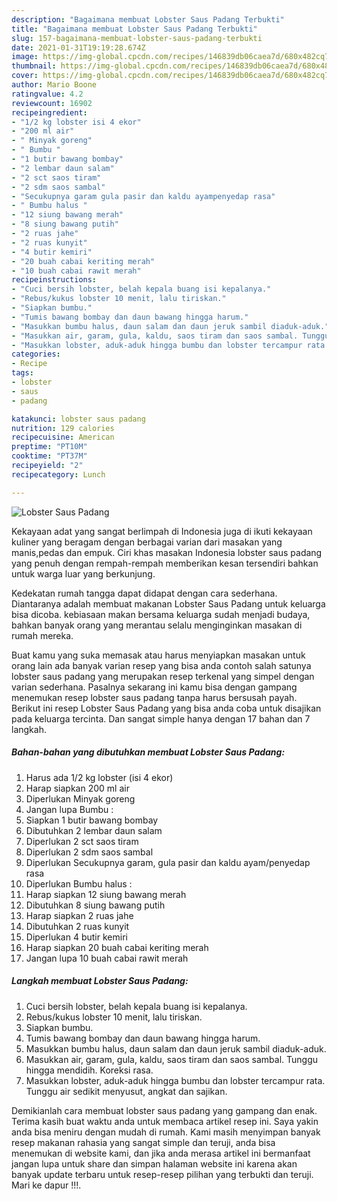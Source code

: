 ```yaml
---
description: "Bagaimana membuat Lobster Saus Padang Terbukti"
title: "Bagaimana membuat Lobster Saus Padang Terbukti"
slug: 157-bagaimana-membuat-lobster-saus-padang-terbukti
date: 2021-01-31T19:19:28.674Z
image: https://img-global.cpcdn.com/recipes/146839db06caea7d/680x482cq70/lobster-saus-padang-foto-resep-utama.jpg
thumbnail: https://img-global.cpcdn.com/recipes/146839db06caea7d/680x482cq70/lobster-saus-padang-foto-resep-utama.jpg
cover: https://img-global.cpcdn.com/recipes/146839db06caea7d/680x482cq70/lobster-saus-padang-foto-resep-utama.jpg
author: Mario Boone
ratingvalue: 4.2
reviewcount: 16902
recipeingredient:
- "1/2 kg lobster isi 4 ekor"
- "200 ml air"
- " Minyak goreng"
- " Bumbu "
- "1 butir bawang bombay"
- "2 lembar daun salam"
- "2 sct saos tiram"
- "2 sdm saos sambal"
- "Secukupnya garam gula pasir dan kaldu ayampenyedap rasa"
- " Bumbu halus "
- "12 siung bawang merah"
- "8 siung bawang putih"
- "2 ruas jahe"
- "2 ruas kunyit"
- "4 butir kemiri"
- "20 buah cabai keriting merah"
- "10 buah cabai rawit merah"
recipeinstructions:
- "Cuci bersih lobster, belah kepala buang isi kepalanya."
- "Rebus/kukus lobster 10 menit, lalu tiriskan."
- "Siapkan bumbu."
- "Tumis bawang bombay dan daun bawang hingga harum."
- "Masukkan bumbu halus, daun salam dan daun jeruk sambil diaduk-aduk."
- "Masukkan air, garam, gula, kaldu, saos tiram dan saos sambal. Tunggu hingga mendidih. Koreksi rasa."
- "Masukkan lobster, aduk-aduk hingga bumbu dan lobster tercampur rata. Tunggu air sedikit menyusut, angkat dan sajikan."
categories:
- Recipe
tags:
- lobster
- saus
- padang

katakunci: lobster saus padang 
nutrition: 129 calories
recipecuisine: American
preptime: "PT10M"
cooktime: "PT37M"
recipeyield: "2"
recipecategory: Lunch

---
```



![Lobster Saus Padang](https://img-global.cpcdn.com/recipes/146839db06caea7d/680x482cq70/lobster-saus-padang-foto-resep-utama.jpg)

Kekayaan adat yang sangat berlimpah di Indonesia juga di ikuti kekayaan kuliner yang beragam dengan berbagai varian dari masakan yang manis,pedas dan empuk. Ciri khas masakan Indonesia lobster saus padang yang penuh dengan rempah-rempah memberikan kesan tersendiri bahkan untuk warga luar yang berkunjung.


Kedekatan rumah tangga dapat didapat dengan cara sederhana. Diantaranya adalah membuat makanan Lobster Saus Padang untuk keluarga bisa dicoba. kebiasaan makan bersama keluarga sudah menjadi budaya, bahkan banyak orang yang merantau selalu menginginkan masakan di rumah mereka.



Buat kamu yang suka memasak atau harus menyiapkan masakan untuk orang lain ada banyak varian resep yang bisa anda contoh salah satunya lobster saus padang yang merupakan resep terkenal yang simpel dengan varian sederhana. Pasalnya sekarang ini kamu bisa dengan gampang menemukan resep lobster saus padang tanpa harus bersusah payah.
Berikut ini resep Lobster Saus Padang yang bisa anda coba untuk disajikan pada keluarga tercinta. Dan sangat simple hanya dengan 17 bahan dan 7 langkah.


<!--inarticleads1-->

##### Bahan-bahan yang dibutuhkan membuat Lobster Saus Padang:

1. Harus ada 1/2 kg lobster (isi 4 ekor)
1. Harap siapkan 200 ml air
1. Diperlukan  Minyak goreng
1. Jangan lupa  Bumbu :
1. Siapkan 1 butir bawang bombay
1. Dibutuhkan 2 lembar daun salam
1. Diperlukan 2 sct saos tiram
1. Diperlukan 2 sdm saos sambal
1. Diperlukan Secukupnya garam, gula pasir dan kaldu ayam/penyedap rasa
1. Diperlukan  Bumbu halus :
1. Harap siapkan 12 siung bawang merah
1. Dibutuhkan 8 siung bawang putih
1. Harap siapkan 2 ruas jahe
1. Dibutuhkan 2 ruas kunyit
1. Diperlukan 4 butir kemiri
1. Harap siapkan 20 buah cabai keriting merah
1. Jangan lupa 10 buah cabai rawit merah




<!--inarticleads2-->

##### Langkah membuat  Lobster Saus Padang:

1. Cuci bersih lobster, belah kepala buang isi kepalanya.
1. Rebus/kukus lobster 10 menit, lalu tiriskan.
1. Siapkan bumbu.
1. Tumis bawang bombay dan daun bawang hingga harum.
1. Masukkan bumbu halus, daun salam dan daun jeruk sambil diaduk-aduk.
1. Masukkan air, garam, gula, kaldu, saos tiram dan saos sambal. Tunggu hingga mendidih. Koreksi rasa.
1. Masukkan lobster, aduk-aduk hingga bumbu dan lobster tercampur rata. Tunggu air sedikit menyusut, angkat dan sajikan.




Demikianlah cara membuat lobster saus padang yang gampang dan enak. Terima kasih buat waktu anda untuk membaca artikel resep ini. Saya yakin anda bisa meniru dengan mudah di rumah. Kami masih menyimpan banyak resep makanan rahasia yang sangat simple dan teruji, anda bisa menemukan di website kami, dan jika anda merasa artikel ini bermanfaat jangan lupa untuk share dan simpan halaman website ini karena akan banyak update terbaru untuk resep-resep pilihan yang terbukti dan teruji. Mari ke dapur !!!. 
